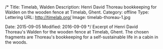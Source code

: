 /*
Title: Timelab, Walden
Description: Henri David Thoreau bookkeeping for Walden on the wooden fence at Timelab, Ghent.
Category: offline
Type: Lettering
URL: http://timelab.org/
Image: timelab-thoreau-1.jpg

Date: 2015-09-05
Modified: 2016-09-09
*/
Excerpt of Henri David Thoreau's Walden for the wooden fence at Timelab, Ghent. 
The chosen fragments are Thoreau's bookkeeping for a self-sustainable life in a cabin in the woods.